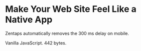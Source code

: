 # Make Your Web Site Feel Like a Native&nbsp;App

Zentaps automatically removes the 300&nbsp;ms delay on&nbsp;mobile.

Vanilla JavaScript. 442 bytes.
